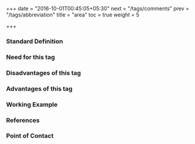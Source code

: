 +++
date = "2016-10-01T00:45:05+05:30"
next = "/tags/comments"
prev = "/tags/abbreviation"
title = "area"
toc = true
weight = 5

+++

<h3>Standard Definition</h3>

<h3>Need for this tag</h3>

<h3>Disadvantages of this tag</h3>

<h3>Advantages of this tag</h3>

<h3>Working Example</h3>

<h3>References</h3>

<h3>Point of Contact</h3>
